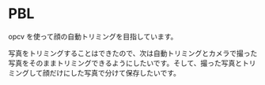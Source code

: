# PBL
opcv を使って顔の自動トリミングを目指しています。

写真をトリミングすることはできたので、次は自動トリミングとカメラで撮った写真をそのままトリミングできるようにしたいです。そして、撮った写真とトリミングして顔だけにした写真で分けて保存したいです。
